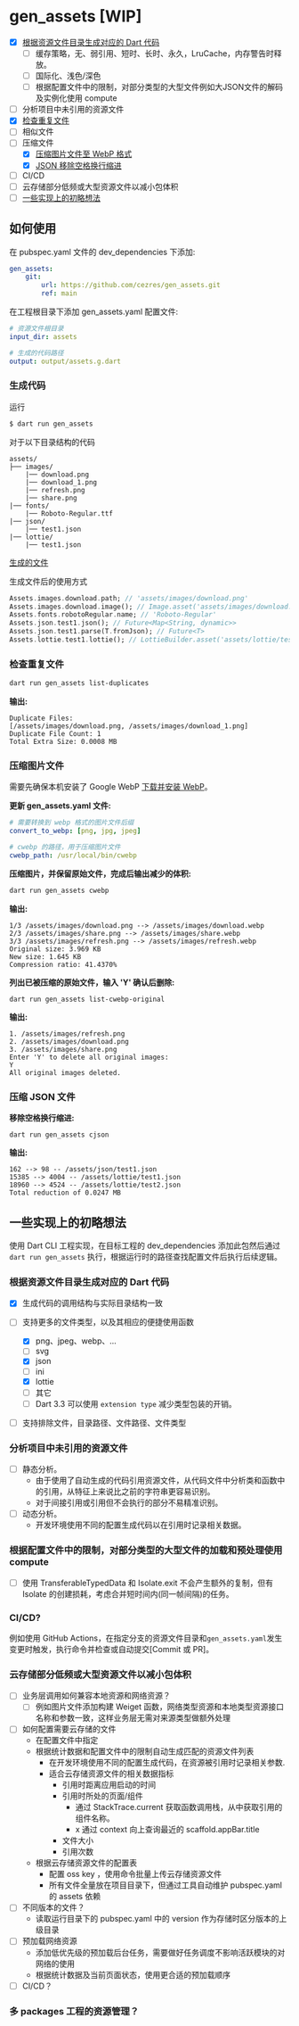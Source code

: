 # gen_assets [WIP]


- [x] [根据资源文件目录生成对应的 Dart 代码](#生成代码)
    - [ ] 缓存策略，无、弱引用、短时、长时、永久，LruCache，内存警告时释放。
    - [ ] 国际化、浅色/深色
    - [ ] 根据配置文件中的限制，对部分类型的大型文件例如大JSON文件的解码及实例化使用 compute
- [ ] 分析项目中未引用的资源文件
- [x] [检查重复文件](#检查重复文件)
- [ ] 相似文件
- [ ] 压缩文件
    - [x] [压缩图片文件至 WebP 格式](#压缩图片文件)
    - [x] [JSON 移除空格换行缩进](#压缩-json-文件)
- [ ] CI/CD
- [ ] 云存储部分低频或大型资源文件以减小包体积
- [ ] [一些实现上的初略想法](#一些实现上的初略想法)

## 如何使用

在 pubspec.yaml 文件的 dev_dependencies 下添加:
```yml
gen_assets:
    git:
        url: https://github.com/cezres/gen_assets.git
        ref: main
```

在工程根目录下添加 gen_assets.yaml 配置文件:
```yml
# 资源文件根目录
input_dir: assets

# 生成的代码路径
output: output/assets.g.dart
```

### 生成代码

运行
```bash
$ dart run gen_assets
```

对于以下目录结构的代码
```
assets/
├── images/
    |── download.png
    |── download_1.png
    |── refresh.png
    |── share.png
|── fonts/
    |── Roboto-Regular.ttf
|── json/
    |── test1.json
|── lottie/
    |── test1.json
```

[生成的文件](https://github.com/cezres/gen_assets/blob/main/output/assets.g.dart)

生成文件后的使用方式
```dart
Assets.images.download.path; // 'assets/images/download.png'
Assets.images.download.image(); // Image.asset('assets/images/download.png')
Assets.fonts.robotoRegular.name; // 'Roboto-Regular'
Assets.json.test1.json(); // Future<Map<String, dynamic>>
Assets.json.test1.parse(T.fromJson); // Future<T>
Assets.lottie.test1.lottie(); // LottieBuilder.asset('assets/lottie/test1.json')
```

### 检查重复文件

```bash
dart run gen_assets list-duplicates
```

**输出:**
```shell
Duplicate Files:
[/assets/images/download.png, /assets/images/download_1.png]
Duplicate File Count: 1
Total Extra Size: 0.0008 MB
```

### 压缩图片文件

需要先确保本机安装了 Google WebP [下载并安装 WebP](https://developers.google.com/speed/webp/download?hl=zh-cn)。

**更新 gen_assets.yaml 文件:**
```yaml
# 需要转换到 webp 格式的图片文件后缀
convert_to_webp: [png, jpg, jpeg]

# cwebp 的路径，用于压缩图片文件
cwebp_path: /usr/local/bin/cwebp
```

**压缩图片，并保留原始文件，完成后输出减少的体积:**
```bash
dart run gen_assets cwebp
```

**输出:**
```shell
1/3 /assets/images/download.png --> /assets/images/download.webp
2/3 /assets/images/share.png --> /assets/images/share.webp
3/3 /assets/images/refresh.png --> /assets/images/refresh.webp
Original size: 3.969 KB
New size: 1.645 KB
Compression ratio: 41.4370%
```

**列出已被压缩的原始文件，输入 'Y' 确认后删除:**
```shell
dart run gen_assets list-cwebp-original
```

**输出:**
```shell
1. /assets/images/refresh.png
2. /assets/images/download.png
3. /assets/images/share.png
Enter 'Y' to delete all original images:
Y
All original images deleted.
```

### 压缩 JSON 文件

**移除空格换行缩进:**
```shell
dart run gen_assets cjson
```

**输出:**
```shell
162 --> 98 -- /assets/json/test1.json
15385 --> 4004 -- /assets/lottie/test1.json
18960 --> 4524 -- /assets/lottie/test2.json
Total reduction of 0.0247 MB
```

## 一些实现上的初略想法

使用 Dart CLI 工程实现，在目标工程的 dev_dependencies 添加此包然后通过 `dart run gen_assets` 执行，根据运行时的路径查找配置文件后执行后续逻辑。


### 根据资源文件目录生成对应的 Dart 代码

- [x] 生成代码的调用结构与实际目录结构一致
- [ ] 支持更多的文件类型，以及其相应的便捷使用函数
    - [x] png、jpeg、webp、...
    - [ ] svg
    - [x] json
    - [ ] ini
    - [x] lottie
    - [ ] 其它
    - [ ] Dart 3.3 可以使用 `extension type` 减少类型包装的开销。
- [ ] 支持排除文件，目录路径、文件路径、文件类型


### 分析项目中未引用的资源文件

- [ ] 静态分析。
    - 由于使用了自动生成的代码引用资源文件，从代码文件中分析类和函数中的引用，从特征上来说比之前的字符串更容易识别。
    - 对于间接引用或引用但不会执行的部分不易精准识别。
- [ ] 动态分析。
    - 开发环境使用不同的配置生成代码以在引用时记录相关数据。

### 根据配置文件中的限制，对部分类型的大型文件的加载和预处理使用 compute

- [ ] 使用 TransferableTypedData 和 Isolate.exit 不会产生额外的复制，但有 Isolate 的创建损耗，考虑合并短时间内(同一帧间隔)的任务。

### CI/CD?

例如使用 GitHub Actions，在指定分支的资源文件目录和`gen_assets.yaml`发生变更时触发，执行命令并检查或自动提交[Commit 或 PR]。

### 云存储部分低频或大型资源文件以减小包体积

- [ ] 业务层调用如何兼容本地资源和网络资源？
    - [ ] 例如图片文件添加构建 Weiget 函数，网络类型资源和本地类型资源接口名称和参数一致，这样业务层无需对来源类型做额外处理
- [ ] 如何配置需要云存储的文件
    - 在配置文件中指定
    - 根据统计数据和配置文件中的限制自动生成匹配的资源文件列表
        - 在开发环境使用不同的配置生成代码，在资源被引用时记录相关参数.
        - 适合云存储资源文件的相关数据指标
            - 引用时距离应用启动的时间
            - 引用时所处的页面/组件
                - 通过 StackTrace.current 获取函数调用栈，从中获取引用的组件名称。
                - x 通过 context 向上查询最近的 scaffold.appBar.title
            - 文件大小
            - 引用次数
    - 根据云存储资源文件的配置表
        - 配置 oss key ，使用命令批量上传云存储资源文件
        - 所有文件全量放在项目目录下，但通过工具自动维护 pubspec.yaml 的 assets 依赖
- [ ] 不同版本的文件？
    - 读取运行目录下的 pubspec.yaml 中的 version 作为存储时区分版本的上级目录
- [ ] 预加载网络资源
    - 添加低优先级的预加载后台任务，需要做好任务调度不影响活跃模块的对网络的使用
    - 根据统计数据及当前页面状态，使用更合适的预加载顺序
- [ ] CI/CD？

### 多 packages 工程的资源管理？